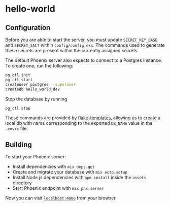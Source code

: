# hello-world

## Configuration

Before you are able to start the server, you must update `SECRET_KEY_BASE` and
`SECRET_SALT` within `config/config.exs`. The commands used to generate these
secrets are present within the currently assigned secrets.

The default Phoenix server also expects to connect to a Postgres instance. To
create one, run the following:

```bash
pg_ctl init
pg_ctl start
createuser postgres --superuser
createdb hello_world_dev
```

Stop the database by running

```bash
pg_ctl stop
```

These commands are provided by [flake-templates](https://github.com/jrpotter/flake-templates),
allowing us to create a local db with name corresponding to the exported
`DB_NAME` value in the `.envrc` file.

## Building

To start your Phoenix server:

- Install dependencies with `mix deps.get`
- Create and migrate your database with `mix ecto.setup`
- Install Node.js dependencies with `npm install` inside the `assets` directory
- Start Phoenix endpoint with `mix phx.server`

Now you can visit [`localhost:4000`](http://localhost:4000) from your browser.
